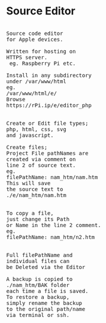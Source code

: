 # Source Editor
<pre>

Source code editor 
for Apple devices.

Written for hosting on
HTTPS server.
 eg. Raspberry Pi etc.

Install in any subdirectory 
under /var/www/html
eg.
/var/www/html/e/
Browse
https://rPi.ip/e/editor_php


Create or Edit file types;
php, html, css, svg
and javascript.

Create files;
Project File pathNames are
created via comment on
line 2 of source text.
eg. 
filePathName: nam_htm/nam.htm
This will save 
the source text to
./e/nam_htm/nam.htm


To copy a file,
just change its Path 
or Name in the line 2 comment.
eg.
filePathName: nam_htm/n2.htm


Full filePathName and
individual files can
be Deleted via the Editor

A backup is copied to
./nam_htm/BAK folder
each time a file is saved.
To restore a backup,
simply rename the backup
to the original path/name 
via terminal or ssh.
</pre>

